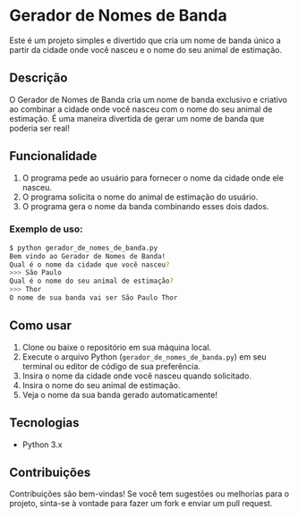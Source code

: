 # Gerador de Nomes de Banda

Este é um projeto simples e divertido que cria um nome de banda único a partir da cidade onde você nasceu e o nome do seu animal de estimação.

## Descrição

O Gerador de Nomes de Banda cria um nome de banda exclusivo e criativo ao combinar a cidade onde você nasceu com o nome do seu animal de estimação. É uma maneira divertida de gerar um nome de banda que poderia ser real!

## Funcionalidade

1. O programa pede ao usuário para fornecer o nome da cidade onde ele nasceu.
2. O programa solicita o nome do animal de estimação do usuário.
3. O programa gera o nome da banda combinando esses dois dados.

### Exemplo de uso:

```bash
$ python gerador_de_nomes_de_banda.py
Bem vindo ao Gerador de Nomes de Banda!
Qual é o nome da cidade que você nasceu?
>>> São Paulo
Qual é o nome do seu animal de estimação?
>>> Thor
O nome de sua banda vai ser São Paulo Thor
```

## Como usar

1. Clone ou baixe o repositório em sua máquina local.
2. Execute o arquivo Python (`gerador_de_nomes_de_banda.py`) em seu terminal ou editor de código de sua preferência.
3. Insira o nome da cidade onde você nasceu quando solicitado.
4. Insira o nome do seu animal de estimação.
5. Veja o nome da sua banda gerado automaticamente!

## Tecnologias

- Python 3.x

## Contribuições

Contribuições são bem-vindas! Se você tem sugestões ou melhorias para o projeto, sinta-se à vontade para fazer um fork e enviar um pull request.

